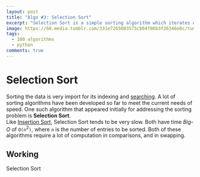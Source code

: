 ```yaml
---
layout: post
title: "Algo #3: Selection Sort"
excerpt: "Selection Sort is a simple sorting algorithm which iterates over a subset of list."
image: https://68.media.tumblr.com/331e7265003575cb04f06b3f20346e0c/tumblr_oj7gjfhBsr1w0dccho1_500.gif
tags: 
  - 100 algorithms
  - python
comments: true
---
```


# Selection Sort
Sorting the data is very import for its indexing and [searching](/binary-search-insertion-sort/ "As discussed in previous post"). A lot of sorting algorithms have been developed so far to meet the current needs of speed. One such algorithm that appeared initially for addressing the sorting problem is **Selection Sort**. <br />
Like [Insertion Sort](/binary-search-insertion-sort/#sorting), Selection Sort tends to be very slow. Both have time _Big-O_ of `O(n`<sup>2</sup>`)`, where `n` is the number of entries to be sorted. Both of these algorithms require a lot of computation in comparisons, and in swapping. <br />

## Working
Selection Sort